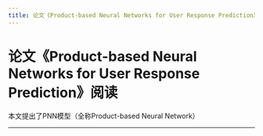 ```yaml
---
title: 论文《Product-based Neural Networks for User Response Prediction》阅读
---
```


# 论文《Product-based Neural Networks for User Response Prediction》阅读

<script type="text/javascript" src="/include/head.js"></script>

本文提出了PNN模型（全称Product-based Neural Network）

---

<script type="text/javascript" src="/include/tail.js"></script>